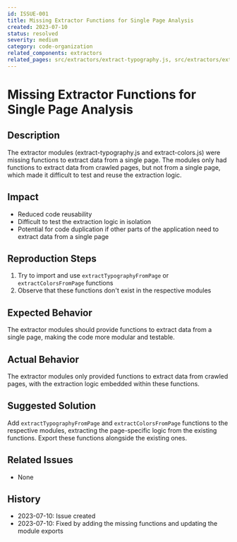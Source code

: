 ```yaml
---
id: ISSUE-001
title: Missing Extractor Functions for Single Page Analysis
created: 2023-07-10
status: resolved
severity: medium
category: code-organization
related_components: extractors
related_pages: src/extractors/extract-typography.js, src/extractors/extract-colors.js
---
```


# Missing Extractor Functions for Single Page Analysis

## Description
The extractor modules (extract-typography.js and extract-colors.js) were missing functions to extract data from a single page. The modules only had functions to extract data from crawled pages, but not from a single page, which made it difficult to test and reuse the extraction logic.

## Impact
- Reduced code reusability
- Difficult to test the extraction logic in isolation
- Potential for code duplication if other parts of the application need to extract data from a single page

## Reproduction Steps
1. Try to import and use `extractTypographyFromPage` or `extractColorsFromPage` functions
2. Observe that these functions don't exist in the respective modules

## Expected Behavior
The extractor modules should provide functions to extract data from a single page, making the code more modular and testable.

## Actual Behavior
The extractor modules only provided functions to extract data from crawled pages, with the extraction logic embedded within these functions.

## Suggested Solution
Add `extractTypographyFromPage` and `extractColorsFromPage` functions to the respective modules, extracting the page-specific logic from the existing functions. Export these functions alongside the existing ones.

## Related Issues
- None

## History
- 2023-07-10: Issue created
- 2023-07-10: Fixed by adding the missing functions and updating the module exports
